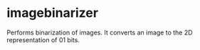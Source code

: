 # imagebinarizer
Performs binarization of images. It converts an image to the 2D representation of 01 bits. 
